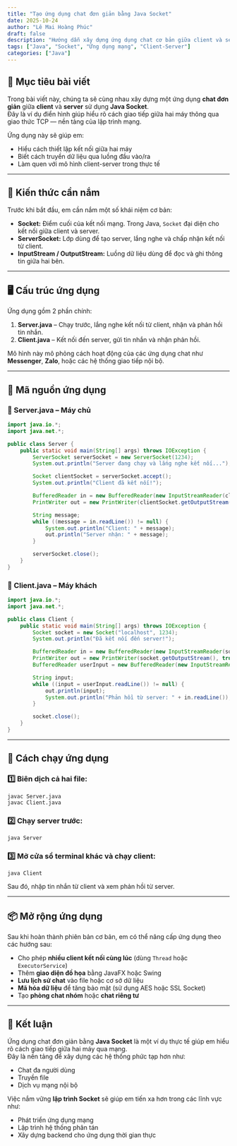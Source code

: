 ```yaml
---
title: "Tạo ứng dụng chat đơn giản bằng Java Socket"
date: 2025-10-24
author: "Lê Mai Hoàng Phúc"
draft: false 
description: "Hướng dẫn xây dựng ứng dụng chat cơ bản giữa client và server bằng Java Socket, giúp hiểu rõ cách giao tiếp qua giao thức TCP."
tags: ["Java", "Socket", "Ứng dụng mạng", "Client-Server"]
categories: ["Java"]
---
```


## 💬 Mục tiêu bài viết

Trong bài viết này, chúng ta sẽ cùng nhau xây dựng một ứng dụng **chat đơn giản** giữa **client** và **server** sử dụng **Java Socket**.  
Đây là ví dụ điển hình giúp hiểu rõ cách giao tiếp giữa hai máy thông qua giao thức TCP — nền tảng của lập trình mạng.

Ứng dụng này sẽ giúp em:

- Hiểu cách thiết lập kết nối giữa hai máy  
- Biết cách truyền dữ liệu qua luồng đầu vào/ra  
- Làm quen với mô hình client-server trong thực tế

---

## 🧩 Kiến thức cần nắm

Trước khi bắt đầu, em cần nắm một số khái niệm cơ bản:

- **Socket:** Điểm cuối của kết nối mạng. Trong Java, `Socket` đại diện cho kết nối giữa client và server.  
- **ServerSocket:** Lớp dùng để tạo server, lắng nghe và chấp nhận kết nối từ client.  
- **InputStream / OutputStream:** Luồng dữ liệu dùng để đọc và ghi thông tin giữa hai bên.

---

## 🖥️ Cấu trúc ứng dụng

Ứng dụng gồm 2 phần chính:

1. **Server.java** – Chạy trước, lắng nghe kết nối từ client, nhận và phản hồi tin nhắn.  
2. **Client.java** – Kết nối đến server, gửi tin nhắn và nhận phản hồi.

Mô hình này mô phỏng cách hoạt động của các ứng dụng chat như **Messenger**, **Zalo**, hoặc các hệ thống giao tiếp nội bộ.

---

## 🔧 Mã nguồn ứng dụng

### 🔹 Server.java – Máy chủ

```java
import java.io.*;
import java.net.*;

public class Server {
    public static void main(String[] args) throws IOException {
        ServerSocket serverSocket = new ServerSocket(1234);
        System.out.println("Server đang chạy và lắng nghe kết nối...");

        Socket clientSocket = serverSocket.accept();
        System.out.println("Client đã kết nối!");

        BufferedReader in = new BufferedReader(new InputStreamReader(clientSocket.getInputStream()));
        PrintWriter out = new PrintWriter(clientSocket.getOutputStream(), true);

        String message;
        while ((message = in.readLine()) != null) {
            System.out.println("Client: " + message);
            out.println("Server nhận: " + message);
        }

        serverSocket.close();
    }
}
```

### 🔹 Client.java – Máy khách

```java
import java.io.*;
import java.net.*;

public class Client {
    public static void main(String[] args) throws IOException {
        Socket socket = new Socket("localhost", 1234);
        System.out.println("Đã kết nối đến server!");

        BufferedReader in = new BufferedReader(new InputStreamReader(socket.getInputStream()));
        PrintWriter out = new PrintWriter(socket.getOutputStream(), true);
        BufferedReader userInput = new BufferedReader(new InputStreamReader(System.in));

        String input;
        while ((input = userInput.readLine()) != null) {
            out.println(input);
            System.out.println("Phản hồi từ server: " + in.readLine());
        }

        socket.close();
    }
}
```

---

## 🧪 Cách chạy ứng dụng

### 1️⃣ Biên dịch cả hai file:
```
javac Server.java
javac Client.java
```

### 2️⃣ Chạy server trước:
```
java Server
```

### 3️⃣ Mở cửa sổ terminal khác và chạy client:
```
java Client
```

Sau đó, nhập tin nhắn từ client và xem phản hồi từ server.

---

## 📦 Mở rộng ứng dụng

Sau khi hoàn thành phiên bản cơ bản, em có thể nâng cấp ứng dụng theo các hướng sau:

- Cho phép **nhiều client kết nối cùng lúc** (dùng `Thread` hoặc `ExecutorService`)  
- Thêm **giao diện đồ họa** bằng JavaFX hoặc Swing  
- **Lưu lịch sử chat** vào file hoặc cơ sở dữ liệu  
- **Mã hóa dữ liệu** để tăng bảo mật (sử dụng AES hoặc SSL Socket)  
- Tạo **phòng chat nhóm** hoặc **chat riêng tư**

---

## 📌 Kết luận

Ứng dụng chat đơn giản bằng **Java Socket** là một ví dụ thực tế giúp em hiểu rõ cách giao tiếp giữa hai máy qua mạng.  
Đây là nền tảng để xây dựng các hệ thống phức tạp hơn như:

- Chat đa người dùng  
- Truyền file  
- Dịch vụ mạng nội bộ  

Việc nắm vững **lập trình Socket** sẽ giúp em tiến xa hơn trong các lĩnh vực như:

- Phát triển ứng dụng mạng  
- Lập trình hệ thống phân tán  
- Xây dựng backend cho ứng dụng thời gian thực
